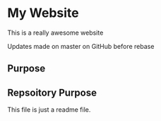 # My Website

This is a really awesome website

Updates made on master on GitHub before rebase

## Purpose


## Repsoitory Purpose

This file is just a readme file.
